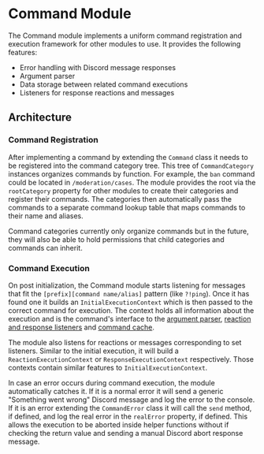 # Command Module

The Command module implements a uniform command registration and execution framework for other modules to use.
It provides the following features:

- Error handling with Discord message responses
- Argument parser
- Data storage between related command executions
- Listeners for response reactions and messages

## Architecture

### Command Registration

After implementing a command by extending the `Command` class it needs to be registered into the command category tree. This tree of `CommandCategory` instances organizes commands by function. For example, the `ban` command could be located in `/moderation/cases`. The module provides the root via the `rootCategory` property for other modules to create their categories and register their commands. The categories then automatically pass the commands to a separate command lookup table that maps commands to their name and aliases.

Command categories currently only organize commands but in the future, they will also be able to hold permissions that child categories and commands can inherit.

### Command Execution

On post initialization, the Command module starts listening for messages that fit the `[prefix][command name/alias]` pattern (like `?!ping`). Once it has found one it builds an `InitialExecutionContext` which is then passed to the correct command for execution. The context holds all information about the execution and is the command's interface to the [argument parser](../Argument-Parser/), [reaction and response listeners](../Command-Cache/#listeners) and [command cache](../Command-Cache/).

The module also listens for reactions or messages corresponding to set listeners. Similar to the initial execution, it will build a `ReactionExecutionContext` or `ResponseExecutionContext` respectively. Those contexts contain similar features to `InitialExecutionContext`.

In case an error occurs during command execution, the module automatically catches it. If it is a normal error it will send a generic "Something went wrong" Discord message and log the error to the console. If it is an error extending the `CommandError` class it will call the `send` method, if defined, and log the real error in the `realError` property, if defined. This allows the execution to be aborted inside helper functions without if checking the return value and sending a manual Discord abort response message.
